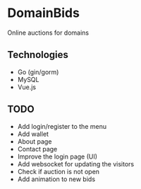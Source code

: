 # DomainBids
Online auctions for domains  

## Technologies  
- Go (gin/gorm)
- MySQL
- Vue.js

## TODO
- Add login/register to the menu
- Add wallet
- About page
- Contact page
- Improve the login page (UI)
- Add websocket for updating the visitors
- Check if auction is not open
- Add animation to new bids